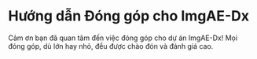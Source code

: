 # Hướng dẫn Đóng góp cho ImgAE-Dx

Cảm ơn bạn đã quan tâm đến việc đóng góp cho dự án ImgAE-Dx! Mọi đóng góp, dù lớn hay nhỏ, đều được chào đón và đánh giá cao.
